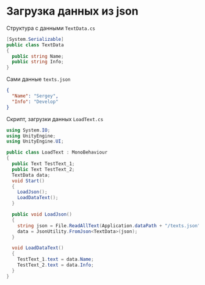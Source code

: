 # Загрузка данных из json

Структура с данными `TextData.cs`

```csharp
[System.Serializable]
public class TextData
{
  public string Name;
  public string Info;
}
```

Сами данные `texts.json`

```json
{
  "Name": "Sergey",
  "Info": "Develop"
}
```

Скрипт, загрузки данных `LoadText.cs`

```csharp
using System.IO;
using UnityEngine;
using UnityEngine.UI;

public class LoadText : MonoBehaviour
{
  public Text TestText_1;
  public Text TestText_2;
  TextData data;
  void Start()
  {
    LoadJson();
    LoadDataText();
  }

  public void LoadJson()
  {
    string json = File.ReadAllText(Application.dataPath + "/texts.json");
    data = JsonUtility.FromJson<TextData>(json);
  }

  void LoadDataText()
  {
    TestText_1.text = data.Name;
    TestText_2.text = data.Info;
  }
}

```
